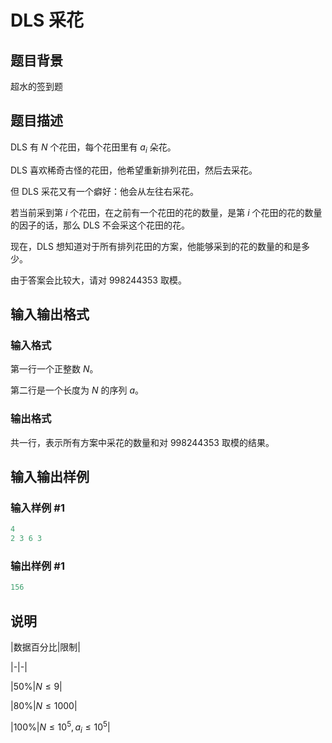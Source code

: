 # DLS 采花

## 题目背景

超水的签到题

## 题目描述

DLS 有 $N$ 个花田，每个花田里有 $a_i$ 朵花。

DLS 喜欢稀奇古怪的花田，他希望重新排列花田，然后去采花。

但 DLS 采花又有一个癖好：他会从左往右采花。

若当前采到第 $i$ 个花田，在之前有一个花田的花的数量，是第 $i$ 个花田的花的数量的因子的话，那么 DLS 不会采这个花田的花。

现在，DLS 想知道对于所有排列花田的方案，他能够采到的花的数量的和是多少。

由于答案会比较大，请对 $998244353$ 取模。

## 输入输出格式

### 输入格式

第一行一个正整数 $N$。

第二行是一个长度为 $N$ 的序列 $a$。

### 输出格式

共一行，表示所有方案中采花的数量和对 $998244353$ 取模的结果。

## 输入输出样例

### 输入样例 #1

```cpp
4
2 3 6 3

```
### 输出样例 #1

```cpp
156
```


## 说明

|数据百分比|限制|

|-|-|

|$50\%$|$N \le 9$|

|$80\%$|$N \le 1000$|

|$100\%$|$N \le 10^5,a_i \le 10^5$|

